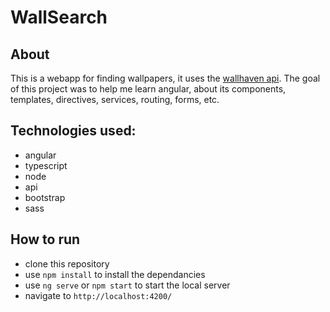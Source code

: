 # WallSearch

## About
This is a webapp for finding wallpapers, it uses the [wallhaven api](https://wallhaven.cc/help/api). 
The goal of this project was to help me learn angular, about its components, templates, directives, services, routing, forms, etc.

## Technologies used:
+ angular
+ typescript
+ node
+ api
+ bootstrap
+ sass


## How to run
 * clone this repository
 * use `npm install` to install the dependancies
 * use `ng serve` or `npm start` to start the local server
 * navigate to `http://localhost:4200/`
